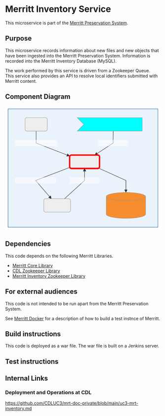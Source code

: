 # Merritt Inventory Service

This microservice is part of the [Merritt Preservation System](https://github.com/CDLUC3/mrt-doc).

## Purpose

This microservice records information about new files and new objects that have been ingested into the Merritt Preservation System.
Information is recorded into the Merritt Inventory Database (MySQL).

The work performed by this service is driven from a Zookeeper Queue.  
This service also provides an API to resolve local identifiers submitted with Merritt content.

## Component Diagram
![Flowchart](https://github.com/CDLUC3/mrt-doc/raw/master/diagrams/inventory.mmd.svg)

## Dependencies

This code depends on the following Merritt Libraries.
- [Merritt Core Library](https://github.com/CDLUC3/mrt-core2)
- [CDL Zookeeper Library](https://github.com/CDLUC3/cdl-zk-queue)
- [Merritt Inventory Zookeeper Library](https://github.com/CDLUC3/mrt-zoo)

## For external audiences
This code is not intended to be run apart from the Merritt Preservation System.

See [Merritt Docker](https://github.com/CDLUC3/merritt-docker) for a description of how to build a test instnce of Merritt.

## Build instructions
This code is deployed as a war file. The war file is built on a Jenkins server.

## Test instructions

## Internal Links

### Deployment and Operations at CDL

https://github.com/CDLUC3/mrt-doc-private/blob/main/uc3-mrt-inventory.md
